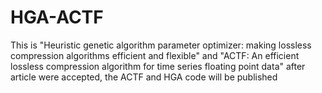 # HGA-ACTF
This is "Heuristic genetic algorithm parameter optimizer: making lossless compression algorithms efficient and flexible" and "ACTF: An efficient lossless compression algorithm for time series floating point data" after article were accepted, the ACTF and HGA code will be published
